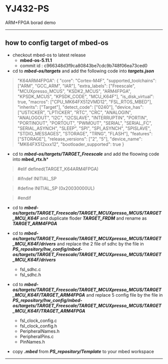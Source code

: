# YJ432-PS

ARM+FPGA borad demo

-----------------------------

## how to config target of mbed-os

* checkout mbed-os to latest release 
    -  **mbed-os-5.11.1**
    -  commit id : c966348d3f9ca80843be7cdc9b748f06ea73ced0
* cd to ***mbed-os/targets*** and add the following code into ***targets.json***
>   "K64ARM4FPGA": {
>        "core": "Cortex-M4F",
>        "supported_toolchains": ["ARM", "GCC_ARM", "IAR"],
>        "extra_labels": ["Freescale", "MCUXpresso_MCUS", "KSDK2_MCUS", "ARM4FPGA", "KPSDK_MCUS", "KPSDK_CODE", "MCU_K64F"],
>        "is_disk_virtual": true,
>        "macros": ["CPU_MK64FX512VMD12", "FSL_RTOS_MBED"],
>        "inherits": ["Target"],
>        "detect_code": ["0240"],
>        "device_has": ["USTICKER", "LPTICKER", "RTC", "CRC", "ANALOGIN", "ANALOGOUT", "I2C", "I2CSLAVE", "INTERRUPTIN", "PORTIN", "PORTINOUT", "PORTOUT", "PWMOUT", "SERIAL", "SERIAL_FC", "SERIAL_ASYNCH", "SLEEP", "SPI", "SPI_ASYNCH", "SPISLAVE", "STDIO_MESSAGES", "STORAGE", "TRNG", "FLASH"],
>        "features": ["STORAGE"],
>        "release_versions": ["2", "5"],
>        "device_name": "MK64FX512xxx12",
>        "bootloader_supported": true
    }

* cd to ***mbed-os/targets/TARGET_Freescale*** and add the floowing code into **mbed_rtx.h***
> #elif defined(TARGET_K64ARM4FPGA)

> #ifndef INITIAL_SP

> #define INITIAL_SP              (0x20030000UL)

> #endif

* cd to ***mbed-os/targets/TARGET_Freescale/TARGET_MCUXpresso_MCUS/TARGET_MCU_K64F*** and duplicate floder ***TARGET_FRDM*** and rename as ***TARGET_ARM4FPGA***

* cd to ***mbed-os/targets/TARGET_Freescale/TARGET_MCUXpresso_MCUS/TARGET_MCU_K64F/drivers*** and replace the 2 file of sdhc by the file in ***PS_repository/hw_config/mbed-os/targets/TARGET_Freescale/TARGET_MCUXpresso_MCUS/TARGET_MCU_K64F/drivers***
    - fsl_sdhc.c
    - fsl_sdhc.h

* cd to ***mbed-os/targets/TARGET_Freescale/TARGET_MCUXpresso_MCUS/TARGET_MCU_K64F/TARGET_ARM4FPGA*** and replace 5 config file by the file in ***PS_repository/hw_config/mbed-os/targets/TARGET_Freescale/TARGET_MCUXpresso_MCUS/TARGET_MCU_K64F/TRAGET_ARM4FPGA***
    - fsl_clock_config.c
    - fsl_clock_config.h
    - PeripheralNames.h
    - PeripheralPins.c
    - PinNames.h

* copy ***.mbed*** from ***PS_repository/Template*** to your mbed workspace

-----------------------------------
